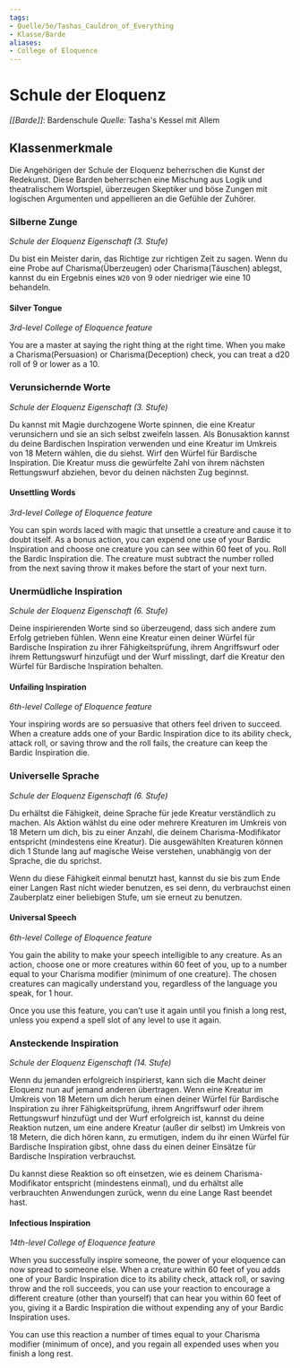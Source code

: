 ```yaml
---
tags:
- Quelle/5e/Tashas_Cauldron_of_Everything
- Klasse/Barde
aliases:
- College of Eloquence
---
```

# Schule der Eloquenz
_[[Barde]]_: Bardenschule
_Quelle:_ Tasha's Kessel mit Allem

## Klassenmerkmale
Die Angehörigen der Schule der Eloquenz beherrschen die Kunst der Redekunst. Diese Barden beherrschen eine Mischung aus Logik und theatralischem Wortspiel, überzeugen Skeptiker und böse Zungen mit logischen Argumenten und appellieren an die Gefühle der Zuhörer.

### Silberne Zunge
_Schule der Eloquenz Eigenschaft (3. Stufe)_

Du bist ein Meister darin, das Richtige zur richtigen Zeit zu sagen. Wenn du eine Probe auf Charisma(Überzeugen) oder Charisma(Täuschen) ablegst, kannst du ein Ergebnis eines `W20` von 9 oder niedriger wie eine 10 behandeln.

#### Silver Tongue
_3rd-level College of Eloquence feature_

You are a master at saying the right thing at the right time. When you make a Charisma(Persuasion) or Charisma(Deception) check, you can treat a d20 roll of 9 or lower as a 10.

### Verunsichernde Worte
_Schule der Eloquenz Eigenschaft (3. Stufe)_

Du kannst mit Magie durchzogene Worte spinnen, die eine Kreatur verunsichern und sie an sich selbst zweifeln lassen. Als Bonusaktion kannst du deine Bardischen Inspiration verwenden und eine Kreatur im Umkreis von 18 Metern wählen, die du siehst. Wirf den Würfel für Bardische Inspiration. Die Kreatur muss die gewürfelte Zahl von ihrem nächsten Rettungswurf abziehen, bevor du deinen nächsten Zug beginnst.

#### Unsettling Words
_3rd-level College of Eloquence feature_

You can spin words laced with magic that unsettle a creature and cause it to doubt itself. As a bonus action, you can expend one use of your Bardic Inspiration and choose one creature you can see within 60 feet of you. Roll the Bardic Inspiration die. The creature must subtract the number rolled from the next saving throw it makes before the start of your next turn.

### Unermüdliche Inspiration
_Schule der Eloquenz Eigenschaft (6. Stufe)_

Deine inspirierenden Worte sind so überzeugend, dass sich andere zum Erfolg getrieben fühlen. Wenn eine Kreatur einen deiner Würfel für Bardische Inspiration zu ihrer Fähigkeitsprüfung, ihrem Angriffswurf oder ihrem Rettungswurf hinzufügt und der Wurf misslingt, darf die Kreatur den Würfel für Bardische Inspiration behalten.

#### Unfailing Inspiration
_6th-level College of Eloquence feature_

Your inspiring words are so persuasive that others feel driven to succeed. When a creature adds one of your Bardic Inspiration dice to its ability check, attack roll, or saving throw and the roll fails, the creature can keep the Bardic Inspiration die.

### Universelle Sprache
_Schule der Eloquenz Eigenschaft (6. Stufe)_

Du erhältst die Fähigkeit, deine Sprache für jede Kreatur verständlich zu machen. Als Aktion wählst du eine oder mehrere Kreaturen im Umkreis von 18 Metern um dich, bis zu einer Anzahl, die deinem Charisma-Modifikator entspricht (mindestens eine Kreatur). Die ausgewählten Kreaturen können dich 1 Stunde lang auf magische Weise verstehen, unabhängig von der Sprache, die du sprichst.

Wenn du diese Fähigkeit einmal benutzt hast, kannst du sie bis zum Ende einer Langen Rast nicht wieder benutzen, es sei denn, du verbrauchst einen Zauberplatz einer beliebigen Stufe, um sie erneut zu benutzen.

#### Universal Speech
_6th-level College of Eloquence feature_

You gain the ability to make your speech intelligible to any creature. As an action, choose one or more creatures within 60 feet of you, up to a number equal to your Charisma modifier (minimum of one creature). The chosen creatures can magically understand you, regardless of the language you speak, for 1 hour.

Once you use this feature, you can’t use it again until you finish a long rest, unless you expend a spell slot of any level to use it again.

### Ansteckende Inspiration
_Schule der Eloquenz Eigenschaft (14. Stufe)_

Wenn du jemanden erfolgreich inspirierst, kann sich die Macht deiner Eloquenz nun auf jemand anderen übertragen. Wenn eine Kreatur im Umkreis von 18 Metern um dich herum einen deiner Würfel für Bardische Inspiration zu ihrer Fähigkeitsprüfung, ihrem Angriffswurf oder ihrem Rettungswurf hinzufügt und der Wurf erfolgreich ist, kannst du deine Reaktion nutzen, um eine andere Kreatur (außer dir selbst) im Umkreis von 18 Metern, die dich hören kann, zu ermutigen, indem du ihr einen Würfel für Bardische Inspiration gibst, ohne dass du einen deiner Einsätze für Bardische Inspiration verbrauchst.

Du kannst diese Reaktion so oft einsetzen, wie es deinem Charisma-Modifikator entspricht (mindestens einmal), und du erhältst alle verbrauchten Anwendungen zurück, wenn du eine Lange Rast beendet hast.

#### Infectious Inspiration
_14th-level College of Eloquence feature_

When you successfully inspire someone, the power of your eloquence can now spread to someone else. When a creature within 60 feet of you adds one of your Bardic Inspiration dice to its ability check, attack roll, or saving throw and the roll succeeds, you can use your reaction to encourage a different creature (other than yourself) that can hear you within 60 feet of you, giving it a Bardic Inspiration die without expending any of your Bardic Inspiration uses.

You can use this reaction a number of times equal to your Charisma modifier (minimum of once), and you regain all expended uses when you finish a long rest.